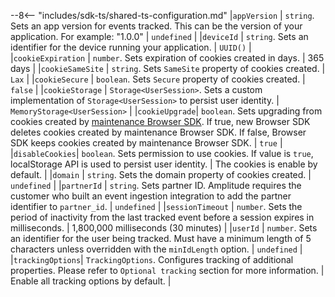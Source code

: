 --8<-- "includes/sdk-ts/shared-ts-configuration.md"
    |`appVersion` | `string`. Sets an app version for events tracked. This can be the version of your application. For example: "1.0.0" | `undefined` |
    |`deviceId` | `string`. Sets an identifier for the device running your application. | `UUID()` |
    |`cookieExpiration` | `number`. Sets expiration of cookies created in days. | 365 days |
    |`cookieSameSite` | `string`. Sets `SameSite` property of cookies created. | `Lax` |
    |`cookieSecure` | `boolean`. Sets `Secure` property of cookies created. | `false` |
    |`cookieStorage` | `Storage<UserSession>`. Sets a custom implementation of `Storage<UserSession>` to persist user identity. | `MemoryStorage<UserSession>` |
    |`cookieUpgrade`| `boolean`. Sets upgrading from cookies created by [maintenance Browser SDK](/data/sdks/javascript/). If true, new Browser SDK deletes cookies created by maintenance Browser SDK. If false, Browser SDK keeps cookies created by maintenance Browser SDK. | `true` |
    |`disableCookies`| `boolean`. Sets permission to use cookies. If value is `true`, localStorage API is used to persist user identity. | The cookies is enable by default. |
    |`domain` | `string`. Sets the domain property of cookies created. | `undefined` |
    |`partnerId` | `string`. Sets partner ID. Amplitude requires the customer who built an event ingestion integration to add the partner identifier to `partner_id`. | `undefined` |
    |`sessionTimeout` | `number`. Sets the period of inactivity from the last tracked event before a session expires in milliseconds. | 1,800,000 milliseconds (30 minutes) |
    |`userId` | `number`. Sets an identifier for the user being tracked. Must have a minimum length of 5 characters unless overridden with the `minIdLength` option. | `undefined` |
    |`trackingOptions`| `TrackingOptions`. Configures tracking of additional properties. Please refer to `Optional tracking` section for more information. | Enable all tracking options by default. |

